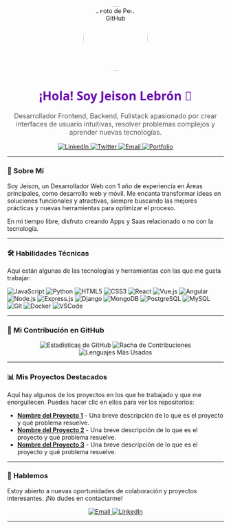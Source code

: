 <div align="center">
  <a href="https://github.com/tu-usuario-de-github">
    <img src="https://avatars.githubusercontent.com/u/esbabyjeiii?v=4" alt="Tu Foto de Perfil de GitHub" width="150" height="150" style="border-radius: 50%;">
  </a>
  <h1 style="color: #6a0dad; font-family: 'Segoe UI', sans-serif;">¡Hola! Soy Jeison Lebrón 👋</h1>
  <p style="font-size: 1.1em; color: #555;">
    Desarrollador Frontend, Backend, Fullstack apasionado por crear interfaces de usuario intuitivas, resolver problemas complejos y aprender nuevas tecnologías.
  </p>

  <p>
    <a href="https://linkedin.com/in/tu-perfil-linkedin" target="_blank">
      <img src="https://img.shields.io/badge/LinkedIn-0077B5?style=for-the-badge&logo=linkedin&logoColor=white" alt="LinkedIn">
    </a>
    <a href="https://twitter.com/tu-usuario-twitter" target="_blank">
      <img src="https://img.shields.io/badge/Twitter-1DA1F2?style=for-the-badge&logo=twitter&logoColor=white" alt="Twitter">
    </a>
    <a href="mailto:tu.email@example.com">
      <img src="https://img.shields.io/badge/Email-D14836?style=for-the-badge&logo=gmail&logoColor=white" alt="Email">
    </a>
    <a href="tu-portfolio.com" target="_blank">
      <img src="https://img.shields.io/badge/Portfolio-FF5722?style=for-the-badge&logo=firefox&logoColor=white" alt="Portfolio">
    </a>
  </p>
</div>

---

### 🚀 Sobre Mí

Soy Jeison, un Desarrollador Web con 1 año de experiencia en Áreas principales, como desarrollo web y móvil. Me encanta transformar ideas en soluciones funcionales y atractivas, siempre buscando las mejores prácticas y nuevas herramientas para optimizar el proceso.

En mi tiempo libre, disfruto creando Apps y Saas relacionado o no con la tecnología.

---

### 🛠️ Habilidades Técnicas

Aquí están algunas de las tecnologías y herramientas con las que me gusta trabajar:

<p>
  <img src="https://img.shields.io/badge/JavaScript-F7DF1E?style=for-the-badge&logo=javascript&logoColor=black" alt="JavaScript">
  <img src="https://img.shields.io/badge/Python-3776AB?style=for-the-badge&logo=python&logoColor=white" alt="Python">
  <img src="https://img.shields.io/badge/HTML5-E34F26?style=for-the-badge&logo=html5&logoColor=white" alt="HTML5">
  <img src="https://img.shields.io/badge/CSS3-1572B6?style=for-the-badge&logo=css3&logoColor=white" alt="CSS3">
  
  <img src="https://img.shields.io/badge/React-61DAFB?style=for-the-badge&logo=react&logoColor=black" alt="React">
  <img src="https://img.shields.io/badge/Vue.js-4FC08D?style=for-the-badge&logo=vuedotjs&logoColor=white" alt="Vue.js">
  <img src="https://img.shields.io/badge/Angular-DD0031?style=for-the-badge&logo=angular&logoColor=white" alt="Angular">
  
  <img src="https://img.shields.io/badge/Node.js-339933?style=for-the-badge&logo=nodedotjs&logoColor=white" alt="Node.js">
  <img src="https://img.shields.io/badge/Express.js-000000?style=for-the-badge&logo=express&logoColor=white" alt="Express.js">
  <img src="https://img.shields.io/badge/Django-092E20?style=for-the-badge&logo=django&logoColor=white" alt="Django">
  
  <img src="https://img.shields.io/badge/MongoDB-47A248?style=for-the-badge&logo=mongodb&logoColor=white" alt="MongoDB">
  <img src="https://img.shields.io/badge/PostgreSQL-316192?style=for-the-badge&logo=postgresql&logoColor=white" alt="PostgreSQL">
  <img src="https://img.shields.io/badge/MySQL-4479A1?style=for-the-badge&logo=mysql&logoColor=white" alt="MySQL">
  
  <img src="https://img.shields.io/badge/Git-F05032?style=for-the-badge&logo=git&logoColor=white" alt="Git">
  <img src="https://img.shields.io/badge/Docker-2496ED?style=for-the-badge&logo=docker&logoColor=white" alt="Docker">
  <img src="https://img.shields.io/badge/VSCode-007ACC?style=for-the-badge&logo=visualstudiocode&logoColor=white" alt="VSCode">
</p>

---

### 🌱 Mi Contribución en GitHub

<p align="center">
  <img src="https://github-readme-stats.vercel.app/api?username=tu-usuario-de-github&show_icons=true&theme=radical&hide_border=true&include_all_commits=true&count_private=true" alt="Estadísticas de GitHub">
  <img src="https://github-readme-streak-stats.herokuapp.com/?user=tu-usuario-de-github&theme=radical&hide_border=true" alt="Racha de Contribuciones">
  <img src="https://github-readme-stats.vercel.app/api/top-langs/?username=tu-usuario-de-github&layout=compact&theme=radical&hide_border=true" alt="Lenguajes Más Usados">
</p>

---

### 📊 Mis Proyectos Destacados

Aquí hay algunos de los proyectos en los que he trabajado y que me enorgullecen. Puedes hacer clic en ellos para ver los repositorios:

* [**Nombre del Proyecto 1**](https://github.com/tu-usuario/nombre-proyecto-1) - Una breve descripción de lo que es el proyecto y qué problema resuelve.
* [**Nombre del Proyecto 2**](https://github.com/tu-usuario/nombre-proyecto-2) - Una breve descripción de lo que es el proyecto y qué problema resuelve.
* [**Nombre del Proyecto 3**](https://github.com/tu-usuario/nombre-proyecto-3) - Una breve descripción de lo que es el proyecto y qué problema resuelve.

---

### 💬 Hablemos

Estoy abierto a nuevas oportunidades de colaboración y proyectos interesantes. ¡No dudes en contactarme!

<div align="center">
  <a href="mailto:tu.email@example.com">
    <img src="https://img.shields.io/badge/Gmail-D14836?style=for-the-badge&logo=gmail&logoColor=white" alt="Email">
  </a>
  <a href="https://linkedin.com/in/tu-perfil-linkedin" target="_blank">
    <img src="https://img.shields.io/badge/LinkedIn-0077B5?style=for-the-badge&logo=linkedin&logoColor=white" alt="LinkedIn">
  </a>
</div>

---
